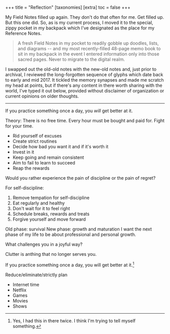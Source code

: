 +++
title = "Reflection"
[taxonomies]
[extra]
  toc = false
+++

My Field Notes filled up again. They don't do that often for me. Get filled up. But this one did. So, as is my current process, I moved it to the special, zippy pocket in my backpack which I've designated as the place for my Reference Notes. 
> A fresh Field Notes in my pocket to readily gobble up doodles, lists, and diagrams -- and my most recently-filled 48-page memo book to sit in my backpack in the event I entered information only into those sacred pages. Never to migrate to the digital realm.

I swapped out the old-old notes with the new-old notes and, just prior to archival, I reviewed the long-forgotten sequence of glyphs which date back to early and mid 2017. It tickled the memory synapses and made me scratch my head at points, but if there's any content in there worth sharing with the world, I've typed it out below, provided without disclaimer of organization or current opinions on older thoughts.

------

If you practice something once a day, you *will* get better at it.

Theory: There is no free time. Every hour must be bought and paid for. Fight for your time.
- Rid yourself of excuses
- Create strict routines
- Decide how bad you want it and if it's worth it
- Invest in it
- Keep going and remain consistent
- Aim to fail to learn to succeed
- Reap the rewards

Would you rather experience the pain of discipline or the pain of regret?

For self-discipline:
1. Remove tempation for self-discipline
2. Eat regularly and healthy
3. Don't wait for it to feel right
4. Schedule breaks, rewards and treats
5. Forgive yourself and move forward

Old phase: survival
New phase: growth and maturation
I want the next phase of my life to be about professional and personal growth.

What challenges you in a joyful way?

Clutter is anthing that no longer serves you.

If you practice something once a day, you will get better at it.[^1]

Reduce/eliminate/strictly plan
- Internet time
- Netflix
- Games
- Movies
- Shows

[^1]: Yes, I had this in there twice. I think I'm trying to tell myself something.